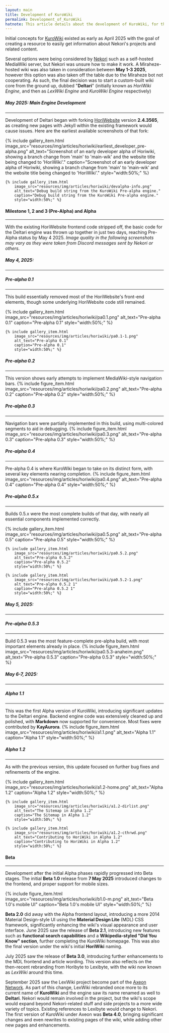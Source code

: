 ```yaml
---
layout: main
title: Development of KuroWiki
permalink: Development_of_KuroWiki
hatnote: This article details about the development of KuroWiki, for the main KuroWiki article, see <a href="KuroWiki">KuroWiki</a>
---
```


Initial concepts for [KuroWiki](/KuroWiki) existed as early as April 2025 with the goal of creating a resource to easily get information about Nekori's projects and related content.

Several options were being considered by [Nekori](/Nekori) such as a self-hosted MediaWiki server, but Nekori was unsure how to make it work. A Miraheze-hosted wiki was also taken in consideration between **May 1-3 2025**, however this option was also taken off the table due to the Miraheze bot not cooperating.
As such, the final decision was to start a custom-built wiki core from the ground up, dubbed "**Deltari**" (initially known as *HoriWiki Engine*, and then as *LexWiki Engine* and *KuroWiki Engine* respectively)

##### May 2025: Main Engine Development
---

Development of Deltari began with forking [HoriWebsite](LexSite) version **2.4.3565**, as creating new pages with Jekyll within the existing framework would cause issues. Here are the earliest available screenshots of that fork:

<div class="wiki-gallery">
    {% include gallery_item.html 
        image_src="resources/img/articles/horiwiki/earliest_developer_pre-alpha.png" 
        alt_text="Screenshot of an early developer alpha of Horiwiki, showing a branch change from 'main' to 'main-wik' and the website title being changed to 'HoriWiki'." 
        caption="Screenshot of an early developer alpha of Horiwiki, showing a branch change from 'main' to 'main-wik' and the website title being changed to 'HoriWiki'."
        style="width:50%;" %}

    {% include gallery_item.html 
        image_src="resources/img/articles/horiwiki/devalpha-info.png" 
        alt_text="Debug build string from the KuroWiki Pre-alpha engine." 
        caption="Debug build string from the KuroWiki Pre-alpha engine."
        style="width:50%;" %}
</div>

#### Milestone 1, 2 and 3 (Pre-Alpha) and Alpha
---

With the existing HoriWebsite frontend code stripped off, the basic code for the Deltari engine was thrown up together in just two days, reaching Pre-Alpha status by May 4 2025.
*Image quality in the following screenshots may vary as they were taken from Discord messages sent by Nekori or others.*

##### May 4, 2025:
---

##### Pre-alpha 0.1
---

This build essentially removed most of the HoriWebsite's front-end elements, though some underlying HoriWebsite code still remained.
<div class="wiki-gallery">
    {% include gallery_item.html 
        image_src="resources/img/articles/horiwiki/pa0.1.png" 
        alt_text="Pre-alpha 0.1" 
        caption="Pre-alpha 0.1"
        style="width:50%;" %}

    {% include gallery_item.html 
        image_src="resources/img/articles/horiwiki/pa0.1-1.png" 
        alt_text="Pre-alpha 0.1" 
        caption="Pre-alpha 0.1"
        style="width:50%;" %}
</div>

##### Pre-alpha 0.2
---

This version shows early attempts to implement MediaWiki-style navigation bars.
{% include figure_item.html 
    image_src="resources/img/articles/horiwiki/pa0.2.png" 
    alt_text="Pre-alpha 0.2" 
    caption="Pre-alpha 0.2"
    style="width:50%;" %}

##### Pre-alpha 0.3
---

Navigation bars were partially implemented in this build, using multi-colored segments to aid in debugging.
{% include figure_item.html 
    image_src="resources/img/articles/horiwiki/pa0.3.png" 
    alt_text="Pre-alpha 0.3" 
    caption="Pre-alpha 0.3"
    style="width:50%;" %}

##### Pre-alpha 0.4
---

Pre-alpha 0.4 is where KuroWiki began to take on its distinct form, with several key elements nearing completion.
{% include figure_item.html 
    image_src="resources/img/articles/horiwiki/pa0.4.png" 
    alt_text="Pre-alpha 0.4" 
    caption="Pre-alpha 0.4"
    style="width:50%;" %}

##### Pre-alpha 0.5.x
---

Builds 0.5.x were the most complete builds of that day, with nearly all essential components implemented correctly.
<div class="wiki-gallery">
    {% include gallery_item.html 
        image_src="resources/img/articles/horiwiki/pa0.5.png" 
        alt_text="Pre-alpha 0.5" 
        caption="Pre-alpha 0.5"
        style="width:50%;" %}

    {% include gallery_item.html 
        image_src="resources/img/articles/horiwiki/pa0.5.2.png" 
        alt_text="Pre-alpha 0.5.2" 
        caption="Pre-alpha 0.5.2"
        style="width:50%;" %}

    {% include gallery_item.html 
        image_src="resources/img/articles/horiwiki/pa0.5.2-1.png" 
        alt_text="Pre-alpha 0.5.2 1" 
        caption="Pre-alpha 0.5.2 1"
        style="width:50%;" %}
</div>

##### May 5, 2025:
---

##### Pre-alpha 0.5.3
---

Build 0.5.3 was the most feature-complete pre-alpha build, with most important elements already in place.
{% include figure_item.html 
    image_src="resources/img/articles/horiwiki/pa0.5.3-anaheim.png" 
    alt_text="Pre-alpha 0.5.3" 
    caption="Pre-alpha 0.5.3"
    style="width:50%;" %}

##### May 6-7, 2025:
---

##### Alpha 1.1
---

This was the first Alpha version of KuroWiki, introducing significant updates to the Deltari engine. Backend engine code was extensively cleaned up and polished, with **Markdown** now supported for convenience. Most fixes were contributed by **KayAurora**.
{% include figure_item.html 
    image_src="resources/img/articles/horiwiki/a1.1.png" 
    alt_text="Alpha 1.1" 
    caption="Alpha 1.1"
    style="width:50%;" %}

##### Alpha 1.2
---

As with the previous version, this update focused on further bug fixes and refinements of the engine.
<div class="wiki-gallery">
    {% include gallery_item.html 
        image_src="resources/img/articles/horiwiki/a1.2-home.png" 
        alt_text="Alpha 1.2" 
        caption="Alpha 1.2"
        style="width:50%;" %}

    {% include gallery_item.html 
        image_src="resources/img/articles/horiwiki/a1.2-dirlist.png" 
        alt_text="The Sitemap in Alpha 1.2" 
        caption="The Sitemap in Alpha 1.2"
        style="width:50%;" %}

    {% include gallery_item.html 
        image_src="resources/img/articles/horiwiki/a1.2-cthrwd.png" 
        alt_text="Contributing to HoriWiki in Alpha 1.2" 
        caption="Contributing to HoriWiki in Alpha 1.2"
        style="width:50%;" %}
</div>

#### Beta
---
Development after the initial Alpha phases rapidly progressed into Beta stages. The initial **Beta 1.0** release from **7 May 2025** introduced changes to the frontend, and proper support for mobile sizes.

{% include figure_item.html 
    image_src="resources/img/articles/horiwiki/b1.0-m.png" 
    alt_text="Beta 1.0's mobile UI" 
    caption="Beta 1.0's mobile UI"
    style="width:50%;" %}

**Beta 2.0** did away with the Alpha frontend layout, introducing a more 2014 Material Design-style UI using the **Material Design Lite** (MDL) CSS framework, significantly enhancing the wiki's visual appearance and user interface.
June 2025 saw the release of **Beta 2.1**, introducing new features such as **functional search capabilities** and a **Wikipedia-styled "Did You Know" section**, further completing the KuroWiki homepage. This was also the final version under the wiki's initial **HoriWiki** naming.

July 2025 saw the release of **Beta 3.0**, introducing further enhancements to the MDL frontend and article wording. This version also reflects on the then-recent rebranding from Horibyte to Lexibyte, with the wiki now known as *LexWiki* around this time.

September 2025 saw the LexWiki project become part of the [Axeon Network](/Axeon_Network). As part of this change, LexWiki rebranded once more to its current name of **KuroWiki** and the engine saw its name renamed as well to **Deltari**. Nekori would remain involved in the project, but the wiki's scope would expand beyond Nekori-related stuff and side projects to a more wide variety of topics. Existing references to Lexibyte would change to Nekori.
The first version of KuroWiki under Axeon was **Beta 4.0**, bringing significant changes and even rewrites to existing pages of the wiki, while adding other new pages and enhancements.
